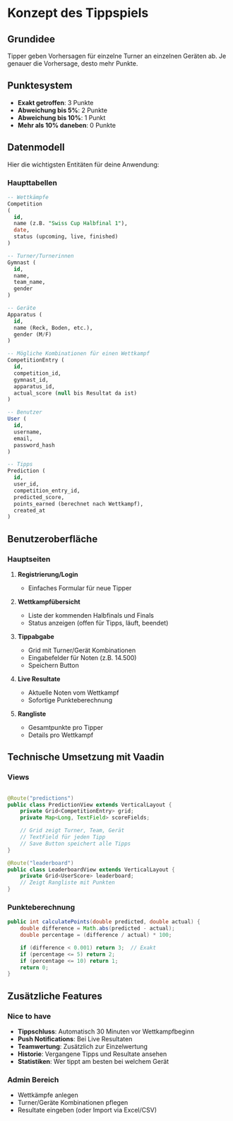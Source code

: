 # Konzept des Tippspiels

## Grundidee

Tipper geben Vorhersagen für einzelne Turner an einzelnen Geräten ab. Je genauer die Vorhersage, desto mehr Punkte.

## Punktesystem

- **Exakt getroffen**: 3 Punkte
- **Abweichung bis 5%**: 2 Punkte
- **Abweichung bis 10%**: 1 Punkt
- **Mehr als 10% daneben**: 0 Punkte

## Datenmodell

Hier die wichtigsten Entitäten für deine Anwendung:

### Haupttabellen

```sql
-- Wettkämpfe
Competition
(
  id, 
  name (z.B. "Swiss Cup Halbfinal 1"),
  date,
  status (upcoming, live, finished)
)

-- Turner/Turnerinnen
Gymnast (
  id,
  name,
  team_name,
  gender
)

-- Geräte
Apparatus (
  id,
  name (Reck, Boden, etc.),
  gender (M/F)
)

-- Mögliche Kombinationen für einen Wettkampf
CompetitionEntry (
  id,
  competition_id,
  gymnast_id,
  apparatus_id,
  actual_score (null bis Resultat da ist)
)

-- Benutzer
User (
  id,
  username,
  email,
  password_hash
)

-- Tipps
Prediction (
  id,
  user_id,
  competition_entry_id,
  predicted_score,
  points_earned (berechnet nach Wettkampf),
  created_at
)
```

## Benutzeroberfläche

### Hauptseiten

1. **Registrierung/Login**
    - Einfaches Formular für neue Tipper

2. **Wettkampfübersicht**
    - Liste der kommenden Halbfinals und Finals
    - Status anzeigen (offen für Tipps, läuft, beendet)

3. **Tippabgabe**
    - Grid mit Turner/Gerät Kombinationen
    - Eingabefelder für Noten (z.B. 14.500)
    - Speichern Button

4. **Live Resultate**
    - Aktuelle Noten vom Wettkampf
    - Sofortige Punkteberechnung

5. **Rangliste**
    - Gesamtpunkte pro Tipper
    - Details pro Wettkampf

## Technische Umsetzung mit Vaadin

### Views

```java

@Route("predictions")
public class PredictionView extends VerticalLayout {
    private Grid<CompetitionEntry> grid;
    private Map<Long, TextField> scoreFields;

    // Grid zeigt Turner, Team, Gerät
    // TextField für jeden Tipp
    // Save Button speichert alle Tipps
}

@Route("leaderboard")
public class LeaderboardView extends VerticalLayout {
    private Grid<UserScore> leaderboard;
    // Zeigt Rangliste mit Punkten
}
```

### Punkteberechnung

```java
public int calculatePoints(double predicted, double actual) {
    double difference = Math.abs(predicted - actual);
    double percentage = (difference / actual) * 100;

    if (difference < 0.001) return 3;  // Exakt
    if (percentage <= 5) return 2;
    if (percentage <= 10) return 1;
    return 0;
}
```

## Zusätzliche Features

### Nice to have

- **Tippschluss**: Automatisch 30 Minuten vor Wettkampfbeginn
- **Push Notifications**: Bei Live Resultaten
- **Teamwertung**: Zusätzlich zur Einzelwertung
- **Historie**: Vergangene Tipps und Resultate ansehen
- **Statistiken**: Wer tippt am besten bei welchem Gerät

### Admin Bereich

- Wettkämpfe anlegen
- Turner/Geräte Kombinationen pflegen
- Resultate eingeben (oder Import via Excel/CSV)
